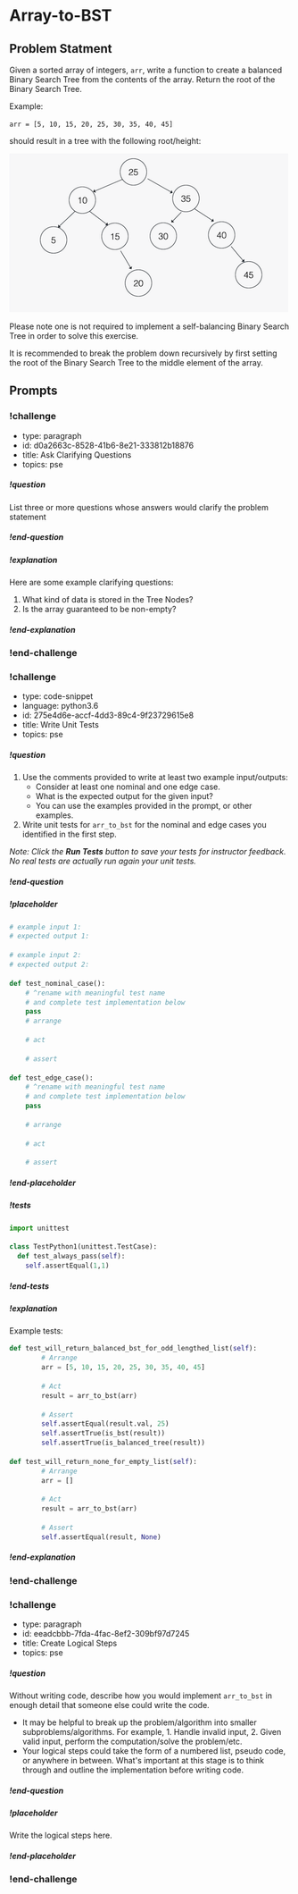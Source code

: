 # Array-to-BST

## Problem Statment

Given a sorted array of integers, `arr`, write a function to create a balanced Binary Search Tree from the contents of the array. Return the root of the Binary Search Tree.

Example:

`arr = [5, 10, 15, 20, 25, 30, 35, 40, 45]`

should result in a tree with the following root/height:

![Balanced Binary Search Tree](../images/balanced_bst.png)

Please note one is not required to implement a self-balancing Binary Search Tree in order to solve this exercise. 

It is recommended to break the problem down recursively by first setting the root of the Binary Search Tree to the middle element of the array.

## Prompts

<!-- Question 1 -->
<!-- prettier-ignore-start -->
### !challenge
* type: paragraph
* id: d0a2663c-8528-41b6-8e21-333812b18876
* title: Ask Clarifying Questions
* topics: pse
##### !question

List three or more questions whose answers would clarify the problem statement

##### !end-question

##### !explanation

Here are some example clarifying questions:

1. What kind of data is stored in the Tree Nodes?
2. Is the array guaranteed to be non-empty?

##### !end-explanation

### !end-challenge
<!-- prettier-ignore-end -->

<!-- Question 2 -->
<!-- prettier-ignore-start -->

### !challenge
* type: code-snippet
* language: python3.6
* id: 275e4d6e-accf-4dd3-89c4-9f23729615e8
* title: Write Unit Tests
* topics: pse
##### !question

1. Use the comments provided to write at least two example input/outputs:
    * Consider at least one nominal and one edge case.
    * What is the expected output for the given input?
    * You can use the examples provided in the prompt, or other examples.
2. Write unit tests for `arr_to_bst` for the nominal and edge cases you identified in the first step.

*Note: Click the **Run Tests** button to save your tests for instructor feedback. No real tests are actually run again your unit tests.*

##### !end-question
##### !placeholder

```py
# example input 1:
# expected output 1:

# example input 2:
# expected output 2:

def test_nominal_case():
    # ^rename with meaningful test name
    # and complete test implementation below
    pass
    # arrange

    # act

    # assert

def test_edge_case():
    # ^rename with meaningful test name
    # and complete test implementation below
    pass
    
    # arrange
    
    # act
    
    # assert
```
##### !end-placeholder

##### !tests

```py
import unittest

class TestPython1(unittest.TestCase):
  def test_always_pass(self):
    self.assertEqual(1,1)
```

##### !end-tests
##### !explanation 

Example tests:

```python
def test_will_return_balanced_bst_for_odd_lengthed_list(self):
        # Arrange
        arr = [5, 10, 15, 20, 25, 30, 35, 40, 45]

        # Act
        result = arr_to_bst(arr)

        # Assert
        self.assertEqual(result.val, 25)
        self.assertTrue(is_bst(result))
        self.assertTrue(is_balanced_tree(result))

def test_will_return_none_for_empty_list(self):
        # Arrange
        arr = []

        # Act
        result = arr_to_bst(arr)

        # Assert
        self.assertEqual(result, None)
```

##### !end-explanation
### !end-challenge
<!-- prettier-ignore-end -->

<!-- Question 3 -->
<!-- prettier-ignore-start -->
### !challenge
* type: paragraph
* id: eeadcbbb-7fda-4fac-8ef2-309bf97d7245
* title: Create Logical Steps
* topics: pse
##### !question

Without writing code, describe how you would implement `arr_to_bst` in enough detail that someone else could write the code. 
* It may be helpful to break up the problem/algorithm into smaller subproblems/algorithms. For example, 1. Handle invalid input, 2. Given valid input, perform the computation/solve the problem/etc.
* Your logical steps could take the form of a numbered list, pseudo code, or anywhere in between. What's important at this stage is to think through and outline the implementation before writing code.

##### !end-question

##### !placeholder

Write the logical steps here.

##### !end-placeholder

### !end-challenge
<!-- prettier-ignore-end -->
